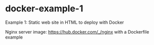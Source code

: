 # docker-example-1
Example 1: Static web site in HTML to deploy with Docker

Nginx server image: https://hub.docker.com/_/nginx with a Dockerfile example 
